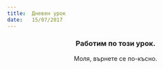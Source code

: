 ```yaml
---
title:  Дневен урок
date:   15/07/2017
---
```


### <center>Работим по този урок.</center>
<center>Моля, върнете се по-късно.</center>